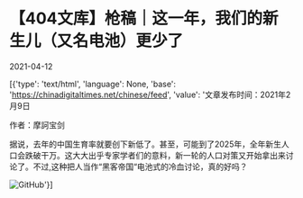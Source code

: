 # 【404文库】枪稿｜这一年，我们的新生儿（又名电池）更少了

2021-04-12

[{'type': 'text/html', 'language': None, 'base': 'https://chinadigitaltimes.net/chinese/feed', 'value': '文章发布时间：2021年2月9日

作者：摩訶宝剑

据说，去年的中国生育率就要创下新低了。甚至，可能到了2025年，全年新生人口会跌破干万。这大大出乎专家学者们的意料，新一轮的人口对策又开始拿出来讨论了。不过,这种把人当作“黑客帝国“电池式的冷血讨论，真的好吗？

![GitHub](https://chinadigitaltimes.net/chinese/files/2021/04/image-1618242449702.png)'}]